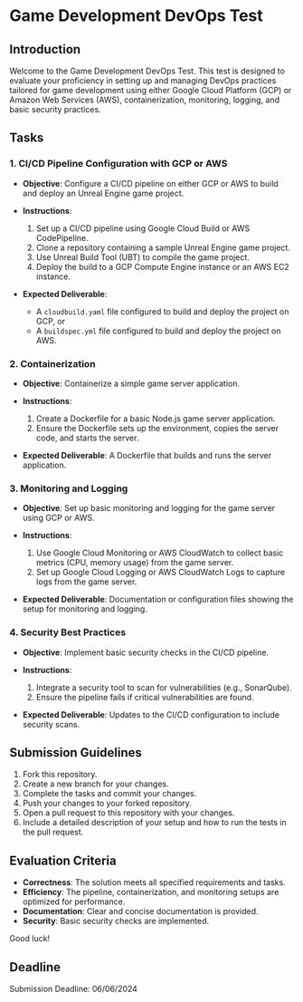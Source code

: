 # Game Development DevOps Test

## Introduction

Welcome to the Game Development DevOps Test. This test is designed to evaluate your proficiency in setting up and managing DevOps practices tailored for game development using either Google Cloud Platform (GCP) or Amazon Web Services (AWS), containerization, monitoring, logging, and basic security practices.

## Tasks

### 1. CI/CD Pipeline Configuration with GCP or AWS

- **Objective**: Configure a CI/CD pipeline on either GCP or AWS to build and deploy an Unreal Engine game project.
- **Instructions**:
  1. Set up a CI/CD pipeline using Google Cloud Build or AWS CodePipeline.
  2. Clone a repository containing a sample Unreal Engine game project.
  3. Use Unreal Build Tool (UBT) to compile the game project.
  4. Deploy the build to a GCP Compute Engine instance or an AWS EC2 instance.
  
- **Expected Deliverable**: 
  - A `cloudbuild.yaml` file configured to build and deploy the project on GCP, or
  - A `buildspec.yml` file configured to build and deploy the project on AWS.

### 2. Containerization

- **Objective**: Containerize a simple game server application.
- **Instructions**:
  1. Create a Dockerfile for a basic Node.js game server application.
  2. Ensure the Dockerfile sets up the environment, copies the server code, and starts the server.
  
- **Expected Deliverable**: A Dockerfile that builds and runs the server application.

### 3. Monitoring and Logging

- **Objective**: Set up basic monitoring and logging for the game server using GCP or AWS.
- **Instructions**:
  1. Use Google Cloud Monitoring or AWS CloudWatch to collect basic metrics (CPU, memory usage) from the game server.
  2. Set up Google Cloud Logging or AWS CloudWatch Logs to capture logs from the game server.
  
- **Expected Deliverable**: Documentation or configuration files showing the setup for monitoring and logging.

### 4. Security Best Practices

- **Objective**: Implement basic security checks in the CI/CD pipeline.
- **Instructions**:
  1. Integrate a security tool to scan for vulnerabilities (e.g., SonarQube).
  2. Ensure the pipeline fails if critical vulnerabilities are found.
  
- **Expected Deliverable**: Updates to the CI/CD configuration to include security scans.

## Submission Guidelines

1. Fork this repository.
2. Create a new branch for your changes.
3. Complete the tasks and commit your changes.
4. Push your changes to your forked repository.
5. Open a pull request to this repository with your changes.
6. Include a detailed description of your setup and how to run the tests in the pull request.

## Evaluation Criteria

- **Correctness**: The solution meets all specified requirements and tasks.
- **Efficiency**: The pipeline, containerization, and monitoring setups are optimized for performance.
- **Documentation**: Clear and concise documentation is provided.
- **Security**: Basic security checks are implemented.

Good luck!

## Deadline

Submission Deadline: 06/06/2024
